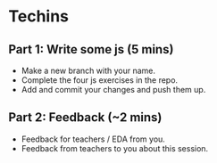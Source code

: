 # Techins

## Part 1: Write some js (5 mins)
  - Make a new branch with your name.
  - Complete the four js exercises in the repo.
  - Add and commit your changes and push them up.

## Part 2: Feedback (~2 mins)
  - Feedback for teachers / EDA from you.
  - Feedback from teachers to you about this session.

